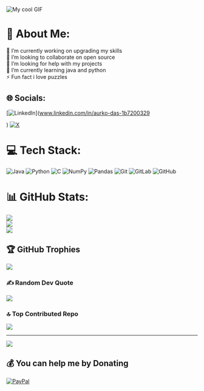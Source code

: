 ![My cool GIF](https://user-images.githubusercontent.com/74038190/213910845-af37a709-8995-40d6-be59-724526e3c3d7.gif)
# 💫 About Me:
🔭 I’m currently working on upgrading my skills<br>👯 I’m looking to collaborate on open source<br>🤝 I’m looking for help with my projects<br>🌱 I’m currently learning java and python<br>⚡ Fun fact i love puzzles


## 🌐 Socials:
[![LinkedIn](https://img.shields.io/badge/LinkedIn-%230077B5.svg?logo=linkedin&logoColor=white)](www.linkedin.com/in/aurko-das-1b7200329

) [![X](https://img.shields.io/badge/X-black.svg?logo=X&logoColor=white)](https://x.com/Aurko_Das/photo) 

# 💻 Tech Stack:
![Java](https://img.shields.io/badge/java-%23ED8B00.svg?style=for-the-badge&logo=openjdk&logoColor=white) ![Python](https://img.shields.io/badge/python-3670A0?style=for-the-badge&logo=python&logoColor=ffdd54) ![C](https://img.shields.io/badge/c-%2300599C.svg?style=for-the-badge&logo=c&logoColor=white) ![NumPy](https://img.shields.io/badge/numpy-%23013243.svg?style=for-the-badge&logo=numpy&logoColor=white) ![Pandas](https://img.shields.io/badge/pandas-%23150458.svg?style=for-the-badge&logo=pandas&logoColor=white) ![Git](https://img.shields.io/badge/git-%23F05033.svg?style=for-the-badge&logo=git&logoColor=white) ![GitLab](https://img.shields.io/badge/gitlab-%23181717.svg?style=for-the-badge&logo=gitlab&logoColor=white) ![GitHub](https://img.shields.io/badge/github-%23121011.svg?style=for-the-badge&logo=github&logoColor=white) 
# 📊 GitHub Stats:
![](https://github-readme-stats.vercel.app/api?username=Aurko264&theme=ambient_gradient&hide_border=false&include_all_commits=true&count_private=false)<br/>
![](https://github-readme-streak-stats.herokuapp.com/?user=Aurko264&theme=ambient_gradient&hide_border=false)<br/>
![](https://github-readme-stats.vercel.app/api/top-langs/?username=Aurko264&theme=ambient_gradient&hide_border=false&include_all_commits=true&count_private=false&layout=compact)

## 🏆 GitHub Trophies
![](https://github-profile-trophy.vercel.app/?username=Aurko264&theme=radical&no-frame=false&no-bg=false&margin-w=4)

### ✍️ Random Dev Quote
![](https://quotes-github-readme.vercel.app/api?type=horizontal&theme=radical)

### 🔝 Top Contributed Repo
![](https://github-contributor-stats.vercel.app/api?username=Aurko264&limit=5&theme=dark&combine_all_yearly_contributions=true)

---
[![](https://visitcount.itsvg.in/api?id=Aurko264&icon=0&color=0)](https://visitcount.itsvg.in)

  ## 💰 You can help me by Donating
  [![PayPal](https://img.shields.io/badge/PayPal-00457C?style=for-the-badge&logo=paypal&logoColor=white)](https://www.paypal.me/Aurko26) 

  
<!-- Proudly created with GPRM ( https://gprm.itsvg.in ) -->
